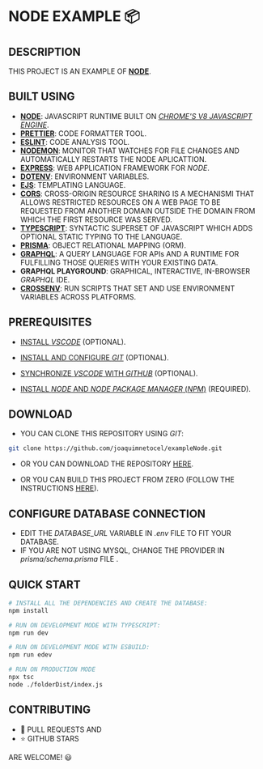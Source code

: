 # NODE EXAMPLE 📦

## DESCRIPTION

THIS PROJECT IS AN EXAMPLE OF **[NODE](https://nodejs.org)**.

## BUILT USING

* **[NODE](https://nodejs.org)**: JAVASCRIPT RUNTIME BUILT ON [_CHROME'S V8 JAVASCRIPT ENGINE_](https://v8.dev).
* **[PRETTIER](https://prettier.io)**: CODE FORMATTER TOOL.
* **[ESLINT](https://eslint.org)**: CODE ANALYSIS TOOL.
* **[NODEMON](https://nodemon.io/)**: MONITOR THAT WATCHES FOR FILE CHANGES AND AUTOMATICALLY RESTARTS THE NODE APLICATTION.
* **[EXPRESS](https://expressjs.com)**: WEB APPLICATION FRAMEWORK FOR _NODE_.
* **[DOTENV](https://www.npmjs.com/package/dotenv)**: ENVIRONMENT VARIABLES.
* **[EJS](https://ejs.co)**: TEMPLATING LANGUAGE.
* **[CORS](https://www.npmjs.com/package/cors)**: CROSS-ORIGIN RESOURCE SHARING IS A MECHANISMI THAT ALLOWS RESTRICTED RESOURCES ON A WEB PAGE TO BE REQUESTED FROM ANOTHER DOMAIN OUTSIDE THE DOMAIN FROM WHICH THE FIRST RESOURCE WAS SERVED.
* **[TYPESCRIPT](https://www.typescriptlang.org)**: SYNTACTIC SUPERSET OF JAVASCRIPT WHICH ADDS OPTIONAL STATIC TYPING TO THE LANGUAGE.
* **[PRISMA](https://www.prisma.io)**: OBJECT RELATIONAL MAPPING (ORM).
* **[GRAPHQL](https://graphql.org)**: A QUERY LANGUAGE FOR APIs AND A RUNTIME FOR FULFILLING THOSE QUERIES WITH YOUR EXISTING DATA.
* **GRAPHQL PLAYGROUND**: GRAPHICAL, INTERACTIVE, IN-BROWSER _GRAPHQL_ IDE.
* **[CROSSENV](https://www.npmjs.com/package/cross-env)**: RUN SCRIPTS THAT SET AND USE ENVIRONMENT VARIABLES ACROSS PLATFORMS.

## PREREQUISITES

* [INSTALL _VSCODE_](./folderMarkdown/folderVscodeInstallation/fileVscodeInstallation.md) (OPTIONAL).

* [INSTALL AND CONFIGURE _GIT_](./folderMarkdown/fileInstallAndConfigureGit.md) (OPTIONAL).

* [SYNCHRONIZE _VSCODE_ WITH _GITHUB_](./folderMarkdown/fileSynchronizeVscodeWithGithub.md) (OPTIONAL).

* [INSTALL _NODE_ AND _NODE PACKAGE MANAGER_ (_NPM_)](./folderMarkdown/fileInstallNodeAndNpm.md) (REQUIRED).

## DOWNLOAD

* YOU CAN CLONE THIS REPOSITORY USING _GIT_:

```bash
git clone https://github.com/joaquimnetocel/exampleNode.git
```

* OR YOU CAN DOWNLOAD THE REPOSITORY [HERE](https://github.com/joaquimnetocel/exampleNode/archive/refs/heads/master.zip).

* OR YOU CAN BUILD THIS PROJECT FROM ZERO (FOLLOW THE INSTRUCTIONS [HERE](./folderMarkdown/fileProjectCreation.md)).

## CONFIGURE DATABASE CONNECTION

* EDIT THE _DATABASE_URL_ VARIABLE IN _.env_ FILE TO FIT YOUR DATABASE.
* IF YOU ARE NOT USING MYSQL, CHANGE THE PROVIDER IN _prisma/schema.prisma_ FILE .

## QUICK START

```bash
# INSTALL ALL THE DEPENDENCIES AND CREATE THE DATABASE:
npm install
```

```bash
# RUN ON DEVELOPMENT MODE WITH TYPESCRIPT:
npm run dev

# RUN ON DEVELOPMENT MODE WITH ESBUILD:
npm run edev
```

```bash
# RUN ON PRODUCTION MODE
npx tsc
node ./folderDist/index.js
```

## CONTRIBUTING

* :twisted_rightwards_arrows: PULL REQUESTS AND
* :star: GITHUB STARS

ARE WELCOME! :smiley:
